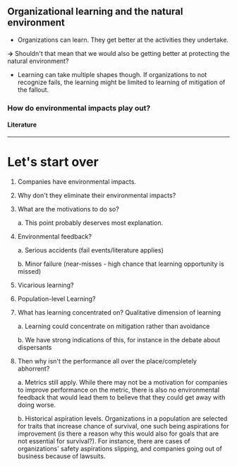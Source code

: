## Organizational learning and the natural environment

* Organizations can learn. They get better at the activities they undertake.

**->** Shouldn't that mean that we would also be getting better at protecting the natural environment?

* Learning can take multiple shapes though. If organizations to not recognize fails, the learning might be limited to learning of mitigation of the fallout.

### How do environmental impacts play out?

#### Literature

---

# Let's start over

1. Companies have environmental impacts.

2. Why don't they eliminate their environmental impacts?

3. What are the motivations to do so?

    a. This point probably deserves most explanation.

4. Environmental feedback?

    a. Serious accidents (fail events/literature applies)

    b. Minor failure (near-misses - high chance that learning opportunity is missed)

5. Vicarious learning?

6. Population-level Learning?

7. What has learning concentrated on? Qualitative dimension of learning

    a. Learning could concentrate on mitigation rather than avoidance

    b. We have strong indications of this, for instance in the debate about dispersants

8. Then why isn't the performance all over the place/completely abhorrent?

    a. Metrics still apply. While there may not be a motivation for companies to improve performance on the metric, there is also no environmental feedback that would lead them to believe that they could get away with doing worse.

    b. Historical aspiration levels. Organizations in a population are selected for traits that increase chance of survival, one such being aspirations for improvement (is there a reason why this would also for goals that are not essential for survival?). For instance, there are cases of organizations' safety aspirations slipping, and companies going out of business because of lawsuits.